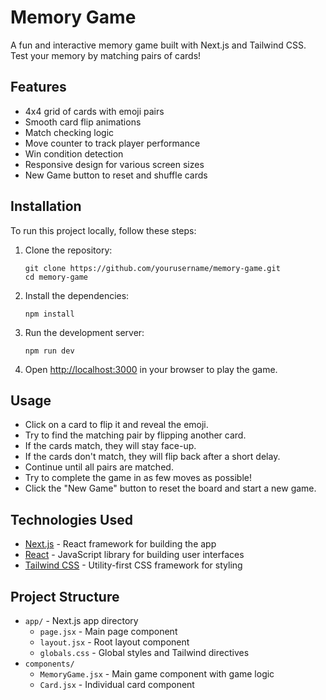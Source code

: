 # Memory Game

A fun and interactive memory game built with Next.js and Tailwind CSS. Test your memory by matching pairs of cards!

## Features

- 4x4 grid of cards with emoji pairs
- Smooth card flip animations
- Match checking logic
- Move counter to track player performance
- Win condition detection
- Responsive design for various screen sizes
- New Game button to reset and shuffle cards

## Installation

To run this project locally, follow these steps:

1. Clone the repository:
   ```
   git clone https://github.com/yourusername/memory-game.git
   cd memory-game
   ```

2. Install the dependencies:
   ```
   npm install
   ```

3. Run the development server:
   ```
   npm run dev
   ```

4. Open [http://localhost:3000](http://localhost:3000) in your browser to play the game.

## Usage

- Click on a card to flip it and reveal the emoji.
- Try to find the matching pair by flipping another card.
- If the cards match, they will stay face-up.
- If the cards don't match, they will flip back after a short delay.
- Continue until all pairs are matched.
- Try to complete the game in as few moves as possible!
- Click the "New Game" button to reset the board and start a new game.

## Technologies Used

- [Next.js](https://nextjs.org/) - React framework for building the app
- [React](https://reactjs.org/) - JavaScript library for building user interfaces
- [Tailwind CSS](https://tailwindcss.com/) - Utility-first CSS framework for styling

## Project Structure

- `app/` - Next.js app directory
  - `page.jsx` - Main page component
  - `layout.jsx` - Root layout component
  - `globals.css` - Global styles and Tailwind directives
- `components/`
  - `MemoryGame.jsx` - Main game component with game logic
  - `Card.jsx` - Individual card component
